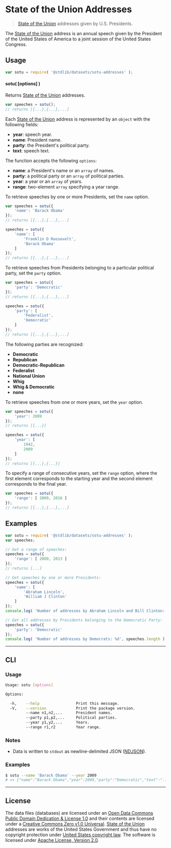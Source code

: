 # State of the Union Addresses

> [State of the Union][sotu] addresses given by U.S. Presidents.


<!-- <intro> -->

The [State of the Union][sotu] address is an annual speech given by the President of the United States of America to a joint session of the United States Congress.

<!-- </intro> -->


<!-- <usage> -->

## Usage

``` javascript
var sotu = require( '@stdlib/datasets/sotu-addresses' );
```

#### sotu( \[options\] )

Returns [State of the Union][sotu] addresses.

``` javascript
var speeches = sotu();
// returns [{...},{...},...]
```

Each [State of the Union][sotu] address is represented by an `object` with the following fields:

* __year__: speech year.
* __name__: President name.
* __party__: the President's political party.
* __text__: speech text.

The function accepts the following `options`:

* __name__: a President's name or an `array` of names.
* __party__: a political party or an `array` of political parties.
* __year__: a year or an `array` of years.
* __range__: two-element `array` specifying a year range.

To retrieve speeches by one or more Presidents, set the `name` option.

``` javascript
var speeches = sotu({
	'name': 'Barack Obama'
});
// returns [{...},{...},...]

speeches = sotu({
	'name': [
        'Franklin D Roosevelt',
        'Barack Obama'
    ]
});
// returns [{...},{...},...]
```

To retrieve speeches from Presidents belonging to a particular political party, set the `party` option.

``` javascript
var speeches = sotu({
    'party': 'Democratic'
});
// returns [{...},{...},...]

speeches = sotu({
    'party': [
        'Federalist',
        'Democratic'
    ]
});
// returns [{...},{...},...]
```

The following parties are recognized:

* __Democratic__
* __Republican__
* __Democratic-Republican__
* __Federalist__
* __National Union__
* __Whig__
* __Whig & Democratic__
* __none__

To retrieve speeches from one or more years, set the `year` option.

``` javascript
var speeches = sotu({
    'year': 2009
});
// returns [{...}]

speeches = sotu({
    'year': [
        1942,
        2009
    ]
});
// returns [{...},{...}]
```

To specify a range of consecutive years, set the `range` option, where the first element corresponds to the starting year and the second element corresponds to the final year.

``` javascript
var speeches = sotu({
    'range': [ 2009, 2016 ]
});
// returns [{...},{...},...]
```

<!-- </usage> -->


<!-- <examples> -->

## Examples

``` javascript
var sotu = require( '@stdlib/datasets/sotu-addresses' );
var speeches;

// Get a range of speeches:
speeches = sotu({
    'range': [ 2009, 2013 ]
});
// returns [...]

// Get speeches by one or more Presidents:
speeches = sotu({
    'name': [
        'Abraham Lincoln',
        'William J Clinton'
    ]
});
console.log( 'Number of addresses by Abraham Lincoln and Bill Clinton: %d', speeches.length );

// Get all addresses by Presidents belonging to the Democratic Party:
speeches = sotu({
    'party': 'Democratic'
});
console.log( 'Number of addresses by Democrats: %d', speeches.length );
```

<!-- </examples> -->


<!-- <cli> -->

---

## CLI

<!-- <usage> -->

### Usage

``` bash
Usage: sotu [options]

Options:

  -h,    --help                Print this message.
  -V,    --version             Print the package version.
         --name n1,n2,...      President names.
         --party p1,p2,...     Political parties.
         --year y1,y2,...      Years.
         --range r1,r2         Year range.
```

<!-- </usage> -->


<!-- <notes> -->

### Notes

* Data is written to `stdout` as newline-delimited JSON ([NDJSON][ndjson]).

<!-- </notes> -->


<!-- <examples> -->

### Examples

``` bash
$ sotu --name 'Barack Obama' --year 2009
# => {"name":"Barack Obama","year":2009,"party":"Democratic","text":"..."}
```

<!-- </examples> -->

<!-- </cli> -->


<!-- <license> -->

---

## License

The data files (databases) are licensed under an [Open Data Commons Public Domain Dedication & License 1.0][pddl-1.0] and their contents are licensed under a [Creative Commons Zero v1.0 Universal][cc0]. [State of the Union][sotu] addresses are works of the United States Government and thus have no copyright protection under [United States copyright law][us-copyright]. The software is licensed under [Apache License, Version 2.0][apache-license].

<!-- </license> -->


<!-- <links> -->

[sotu]: https://en.wikipedia.org/wiki/State_of_the_Union
[ndjson]: http://specs.frictionlessdata.io/ndjson/

[pddl-1.0]: http://opendatacommons.org/licenses/pddl/1.0/
[cc0]: https://creativecommons.org/publicdomain/zero/1.0
[us-copyright]: https://en.wikisource.org/wiki/United_States_Code/Title_17/Chapter_1/Sections_105_and_106
[apache-license]: https://www.apache.org/licenses/LICENSE-2.0

<!-- </links> -->

